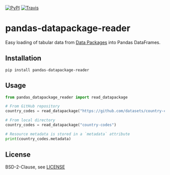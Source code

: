 [![PyPI](https://img.shields.io/pypi/v/pandas-datapackage-reader.svg)](https://pypi.python.org/pypi/pandas-datapackage-reader/)
[![Travis](https://img.shields.io/travis/rgieseke/pandas-datapackage-reader)](https://travis-ci.org/rgieseke/pandas-datapackage-reader)

# pandas-datapackage-reader

Easy loading of tabular data from [Data Packages](http://frictionlessdata.io/data-packages/) into Pandas DataFrames.

## Installation

    pip install pandas-datapackage-reader

## Usage

```python
from pandas_datapackage_reader import read_datapackage

# From GitHub repository
country_codes = read_datapackage("https://github.com/datasets/country-codes")

# From local directory
country_codes = read_datapackage("country-codes")

# Resource metadata is stored in a `metadata` attribute
print(country_codes.metadata)
```

## License

BSD-2-Clause, see [LICENSE](LICENSE)
